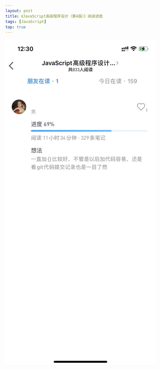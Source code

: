 ```yaml
---
layout: post
title: 《JavaScript高级程序设计（第4版）》阅读进度
tags: [JavaScript]
top: true
---
```


![img](/img/posts/WechatIMG495.jpeg)
